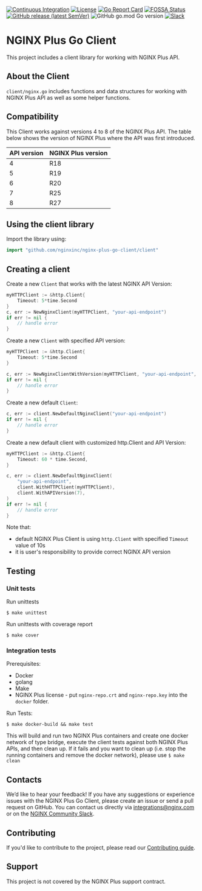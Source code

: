 
[![Continuous Integration](https://github.com/nginxinc/nginx-plus-go-client/workflows/Continuous%20Integration/badge.svg)](https://github.com/nginxinc/nginx-plus-go-client/actions)  [![License](https://img.shields.io/badge/License-Apache%202.0-blue.svg)](https://opensource.org/licenses/Apache-2.0)  [![Go Report Card](https://goreportcard.com/badge/github.com/nginxinc/nginx-plus-go-client)](https://goreportcard.com/report/github.com/nginxinc/nginx-plus-go-client)  [![FOSSA Status](https://app.fossa.com/api/projects/custom%2B5618%2Fgithub.com%2Fnginxinc%2Fnginx-plus-go-client.svg?type=shield)](https://app.fossa.com/projects/custom%2B5618%2Fgithub.com%2Fnginxinc%2Fnginx-plus-go-client?ref=badge_shield)  [![GitHub release (latest SemVer)](https://img.shields.io/github/v/release/nginxinc/nginx-plus-go-client?logo=github&sort=semver)](https://github.com/nginxinc/nginx-plus-go-client/releases/latest)  ![GitHub go.mod Go version](https://img.shields.io/github/go-mod/go-version/nginxinc/nginx-plus-go-client?logo=go) [![Slack](https://img.shields.io/badge/slack-nginxcommunity-green?logo=slack)](https://nginxcommunity.slack.com)

# NGINX Plus Go Client

This project includes a client library for working with NGINX Plus API.

## About the Client

`client/nginx.go` includes functions and data structures for working with NGINX Plus API as well as some helper functions.

## Compatibility

This Client works against versions 4 to 8 of the NGINX Plus API. The table below shows the version of NGINX Plus where the API was first introduced.

| API version | NGINX Plus version |
|-------------|--------------------|
| 4 | R18 |
| 5 | R19 |
| 6 | R20 |
| 7 | R25 |
| 8 | R27 |

## Using the client library

Import the library using:
```go
import "github.com/nginxinc/nginx-plus-go-client/client"
```

## Creating a client

Create a new ```Client``` that works with the latest NGINX API Version:
```go
myHTTPClient := &http.Client{
    Timeout: 5*time.Second
}
c, err := NewNginxClient(myHTTPClient, "your-api-endpoint")
if err != nil {
    // handle error
}
```

Create a new ```Client``` with specified API version:
```go
myHTTPClient := &http.Client{
    Timeout: 5*time.Second
}

c, err := NewNginxClientWithVersion(myHTTPClient, "your-api-endpoint", 7)
if err != nil {
    // handle error
}
```



Create a new default ```Client```:
```go
c, err := client.NewDefaultNginxClient("your-api-endpoint")
if err != nil {
	// handle error
}
```
Create a new default client with customized http.Client and API Version:
```go
myHTTPClient := &http.Client{
	Timeout: 60 * time.Second,
}

c, err := client.NewDefaultNginxClient(
	"your-api-endpoint",
	client.WithHTTPClient(myHTTPClient),
	client.WithAPIVersion(7),
)
if err != nil {
	// handle error
}
```
Note that:
- default NGINX Plus Client is using ```http.Client``` with specified ```Timeout``` value of 10s
- it is user's responsibility to provide correct NGINX API version

## Testing

### Unit tests
Run unittests
```
$ make unittest
```
Run unittests with coverage report
```
$ make cover
```

### Integration tests

Prerequisites:
* Docker
* golang
* Make
* NGINX Plus license - put `nginx-repo.crt` and `nginx-repo.key` into the `docker` folder.

Run Tests:

```
$ make docker-build && make test
```

This will build and run two NGINX Plus containers and create one docker network of type bridge, execute the client tests against both NGINX Plus APIs, and then clean up. If it fails and you want to clean up (i.e. stop the running containers and remove the docker network), please use `$ make clean`

## Contacts

We’d like to hear your feedback! If you have any suggestions or experience issues with the NGINX Plus Go Client, please create an issue or send a pull request on GitHub.
You can contact us directly via integrations@nginx.com or on the [NGINX Community Slack](https://nginxcommunity.slack.com).

## Contributing

If you'd like to contribute to the project, please read our [Contributing guide](CONTRIBUTING.md).

## Support
This project is not covered by the NGINX Plus support contract.
